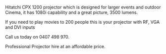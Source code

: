 Hitatchi CPX 1200 projector which is designed for larger events and outdoor Cinema, it has 1080i capability and a great picture, 3500 lumens.

If you need to play movies to 200 people this is your projector with RF, VGA and DVI inputs

Call us today on 0407 498 970.

Professional Projector hire at an affordable price.

